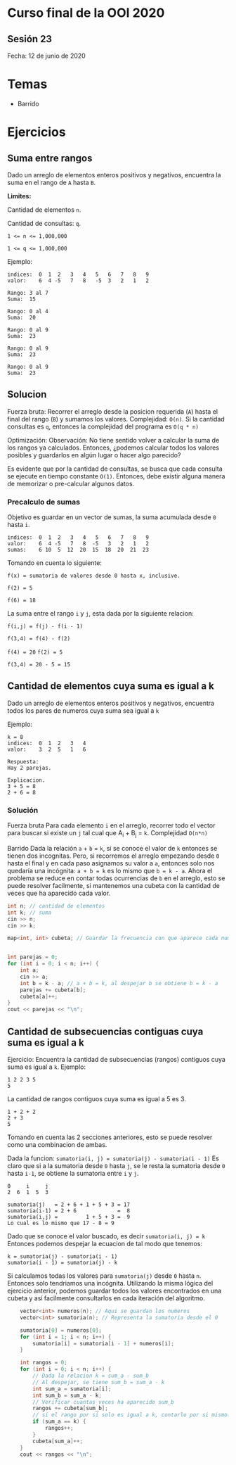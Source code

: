 # Curso final de la OOI 2020

## Sesión 23
Fecha: 12 de junio de 2020

# Temas
- Barrido

# Ejercicios

## Suma entre rangos
Dado un arreglo de elementos enteros positivos y negativos, encuentra la suma en el rango de `A` hasta `B`.

**Limites:**

Cantidad de elementos `n`.

Cantidad de consultas: `q`.

`1 <= n <= 1,000,000`

`1 <= q <= 1,000,000`


Ejemplo:
```
indices:  0  1  2   3   4   5   6   7   8   9
valor:    6  4 -5   7   8   -5  3   2   1   2

Rango: 3 al 7
Suma:  15

Rango: 0 al 4
Suma:  20

Rango: 0 al 9
Suma:  23

Rango: 0 al 9
Suma:  23

Rango: 0 al 9
Suma:  23
```

## Solucion
Fuerza bruta:
Recorrer el arreglo desde la posicion requerida (`A`) hasta el final del rango (`B`) y sumamos los valores.
Complejidad: `O(n)`.
Si la cantidad consultas es `q`, entonces la complejidad del programa es `O(q * n)`

Optimización:
Observación: No tiene sentido volver a calcular la suma de los rangos ya calculados.
Entonces, ¿podemos calcular todos los valores posibles y guardarlos en algún lugar o hacer algo parecido?

Es evidente que por la cantidad de consultas, se busca que cada consulta se ejecute en tiempo constante `O(1)`. Entonces,
debe existir alguna manera de memorizar o pre-calcular algunos datos.

### Precalculo de sumas
Objetivo es guardar en un vector de sumas, la suma acumulada desde `0` hasta `i`.

```
indices:  0  1  2   3   4   5   6   7   8   9
valor:    6  4 -5   7   8  -5   3   2   1   2
sumas:    6 10  5  12  20  15  18  20  21  23
```

Tomando en cuenta lo siguiente:

`f(x) = sumatoria de valores desde 0 hasta x, inclusive.`

`f(2) = 5`

`f(6) = 18`

La suma entre el rango `i` y `j`, esta dada por la siguiente relacion:

`f(i,j) = f(j) - f(i - 1)`

`f(3,4) = f(4) - f(2)`

`f(4) = 20` `f(2) = 5`

`f(3,4) = 20 - 5 = 15`

## Cantidad de elementos cuya suma es igual a k
Dado un arreglo de elementos enteros positivos y negativos, encuentra todos los pares de numeros cuya suma sea igual a `k`

Ejemplo:
```
k = 8
indices:  0  1  2   3   4 
valor:    3  2  5   1   6

Respuesta:
Hay 2 parejas.

Explicacion.
3 + 5 = 8
2 + 6 = 8
```

### Solución

Fuerza bruta
Para cada elemento `i` en el arreglo, recorrer todo el vector para buscar si existe un `j` tal cual que A<sub>i</sub> + B<sub>j</sub> = `k`.
Complejidad `O(n*n)`

Barrido
Dada la relación `a` + `b` = `k`, si se conoce el valor de `k` entonces se tienen dos incognitas.
Pero, si recorremos el arreglo empezando desde `0` hasta el final y en cada paso asignamos su valor a `a`, entonces solo nos quedaría una incógnita: `a + b = k` es lo mismo que `b = k - a`.
Ahora el problema se reduce en contar todas ocurrencias de `b` en el arreglo, esto se puede resolver facilmente, si mantenemos una cubeta con la cantidad de veces que ha aparecido cada valor.

```c++
int n; // cantidad de elementos
int k; // suma
cin >> n;
cin >> k;

map<int, int> cubeta; // Guardar la frecuencia con que aparece cada numero. valor -> frecuencia


int parejas = 0;
for (int i = 0; i < n; i++) {
    int a;
    cin >> a;
    int b = k - a; // a + b = k, al despejar b se obtiene b = k - a
    parejas += cubeta[b];
    cubeta[a]++;
}
cout << parejas << "\n";
```

## Cantidad de subsecuencias contiguas cuya suma es igual a k
Ejercicio: Encuentra la cantidad de subsecuencias (rangos) contiguos cuya suma es igual a `k`.
Ejemplo:
```
1 2 2 3 5
5
```
La cantidad de rangos contiguos cuya suma es igual a 5 es 3.
```
1 + 2 + 2
2 + 3
5
```

Tomando en cuenta las 2 secciones anteriores, esto se puede resolver como una combinacion de ambas.

Dada la funcion:
`sumatoria(i, j) = sumatoria(j) - sumatoria(i - 1)`
Es claro que si a la sumatoria desde `0` hasta `j`, se le resta la sumatoria desde `0` hasta `i-1`, se obtiene
la sumatoria entre `i` y `j`.

```
0     i     j
2  6  1  5  3

sumatoria(j)   = 2 + 6 + 1 + 5 + 3 = 17
sumatoria(i-1) = 2 + 6             =  8
sumatoria(i,j) =         1 + 5 + 3 =  9
Lo cual es lo mismo que 17 - 8 = 9
```

Dado que se conoce el valor buscado, es decir `sumatoria(i, j) = k`
Entonces podemos despejar la ecuacion de tal modo que tenemos:

```
k = sumatoria(j) - sumatoria(i - 1)
sumatoria(i - 1) = sumatoria(j) - k
```

Si calculamos todas los valores para `sumatoria(j)` desde `0` hasta `n`.
Entonces solo tendriamos una incógnita. Utilizando la misma lógica del ejercicio anterior,
podemos guardar todos los valores encontrados en una cubeta y así facilmente consultarlos en cada
iteración del algoritmo.

```c++
    vector<int> numeros(n); // Aqui se guardan los numeros
    vector<int> sumatoria(n); // Representa la sumatoria desde el 0

    sumatoria[0] = numeros[0];
    for (int i = 1; i < n; i++) {
        sumatoria[i] = sumatoria[i - 1] + numeros[i];
    }

    int rangos = 0;
    for (int i = 0; i < n; i++) {
        // Dada la relacion k = sum_a - sum_b
        // Al despejar, se tiene sum_b = sum_a - k
        int sum_a = sumatoria[i];
        int sum_b = sum_a - k;
        // Verificar cuantas veces ha aparecido sum_b
        rangos += cubeta[sum_b];
        // si el rango por si solo es igual a k, contarlo por si mismo.
        if (sum_a == k) {
            rangos++;
        }
        cubeta[sum_a]++;
    }
    cout << rangos << "\n";
```

